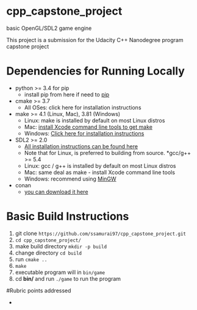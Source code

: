 # cpp_capstone_project

basic OpenGL/SDL2 game engine 

This project is a submission for the Udacity C++ Nanodegree program capstone project

# Dependencies for Running Locally
   * python >= 3.4 for pip
      + install pip from here if need to [pip](https://pip.pypa.io/en/stable/installing/)
   * cmake >= 3.7
       - All OSes: click here for installation instructions
   *  make >= 4.1 (Linux, Mac), 3.81 (Windows)
       + Linux: make is installed by default on most Linux distros
       + Mac: [install Xcode command line tools to get make](https://developer.apple.com/xcode/features/)
       + Windows: [Click here for installation instructions](http://gnuwin32.sourceforge.net/packages/make.htm)
   * SDL2 >= 2.0
       + [All installation instructions can be found here](https://wiki.libsdl.org/Installation)
       + Note that for Linux, is preferred to building from source.
    *gcc/g++ >= 5.4
       + Linux: gcc / g++ is installed by default on most Linux distros
       + Mac: same deal as make - install Xcode command line tools
       + Windows: recommend using [MinGW](http://www.mingw.org/)
   * conan
     + [you can download it here](https://conan.io/downloads.html)
# Basic Build Instructions
1. git clone  `https://github.com/ssamurai97/cpp_capstone_project.git`
2. `cd cpp_capstone_project/ `
3. make build directory `mkdir -p build`
4. change directory ` cd build `
5. run `cmake ..`
6. `make `
7. executable program will in `bin/game`
8. cd __bin/__ and run `./game` to run the program 



#Rubric points addressed

* 



